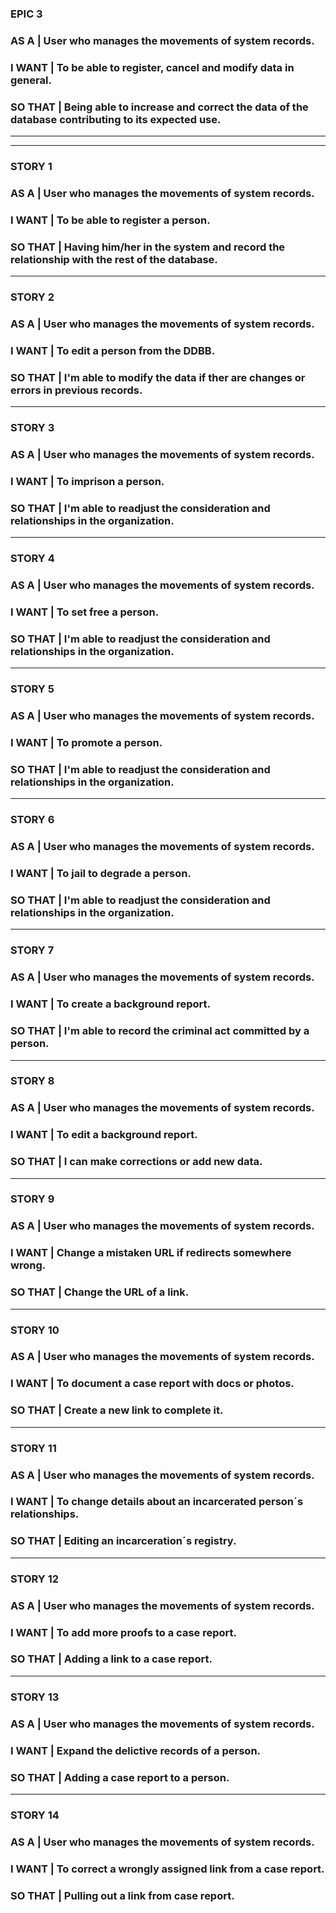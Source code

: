 ### **EPIC 3**

### **AS A** | User who manages the movements of system records.

### **I WANT** | To be able to register, cancel and modify data in general.

### **SO THAT** | Being able to increase and correct the data of the database contributing to its expected use.

   --------------------------------------------------------------------------------
   --------------------------------------------------------------------------------

### **STORY 1**

### **AS A** | User who manages the movements of system records.

### **I WANT** | To be able to register a person.

### **SO THAT** | Having him/her in the system and record the relationship with the rest of the database.
   --------------------------------------------------------------------------------

### **STORY 2**

### **AS A** | User who manages the movements of system records.

### **I WANT** | To edit a person from the DDBB.

### **SO THAT** | I'm able to modify the data if ther are changes or errors in previous records.
   --------------------------------------------------------------------------------

### **STORY 3**

### **AS A** | User who manages the movements of system records.

### **I WANT** | To imprison a person.

### **SO THAT** | I'm able to readjust the consideration and relationships in the organization.
   --------------------------------------------------------------------------------

### **STORY 4**

### **AS A** | User who manages the movements of system records.

### **I WANT** | To set free a person.

### **SO THAT** | I'm able to readjust the consideration and relationships in the organization.
   --------------------------------------------------------------------------------

### **STORY 5**

### **AS A** | User who manages the movements of system records.

### **I WANT** | To promote a person.

### **SO THAT** | I'm able to readjust the consideration and relationships in the organization.
   --------------------------------------------------------------------------------

### **STORY 6**

### **AS A** | User who manages the movements of system records.

### **I WANT** | To jail to degrade a person.

### **SO THAT** | I'm able to readjust the consideration and relationships in the organization.
   --------------------------------------------------------------------------------

### **STORY 7**

### **AS A** | User who manages the movements of system records.

### **I WANT** | To create a background report.

### **SO THAT** | I'm able to record the criminal act committed by a person.
   --------------------------------------------------------------------------------

### **STORY 8**

### **AS A** | User who manages the movements of system records.

### **I WANT** | To edit a background report.

### **SO THAT** | I can make corrections or add new data.
   --------------------------------------------------------------------------------

### **STORY 9**

### **AS A** | User who manages the movements of system records.

### **I WANT** | Change a mistaken URL if redirects somewhere wrong.

### **SO THAT** | Change the URL of a link.
--------------------------------------------------------------------------------

### **STORY 10**

### **AS A** | User who manages the movements of system records.

### **I WANT** | To document a case report with docs or photos.

### **SO THAT** | Create a new link to complete it.
--------------------------------------------------------------------------------

### **STORY 11**

### **AS A** | User who manages the movements of system records.

### **I WANT** | To change details about an incarcerated person´s relationships.

### **SO THAT** | Editing an incarceration´s registry.
--------------------------------------------------------------------------------

### **STORY 12**

### **AS A** | User who manages the movements of system records.

### **I WANT** | To add more proofs to a case report.

### **SO THAT** | Adding a link to a case report.
--------------------------------------------------------------------------------

### **STORY 13**

### **AS A** | User who manages the movements of system records.

### **I WANT** | Expand the delictive records of a person.

### **SO THAT** | Adding a case report to a person.
--------------------------------------------------------------------------------

### **STORY 14**

### **AS A** | User who manages the movements of system records.

### **I WANT** | To correct a wrongly assigned link from a case report.

### **SO THAT** | Pulling out a link from case report.
